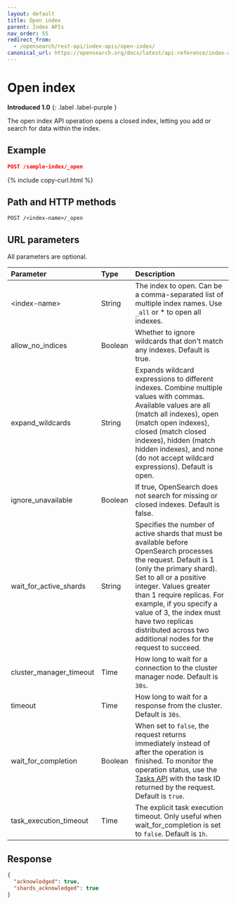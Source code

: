 ```yaml
---
layout: default
title: Open index
parent: Index APIs
nav_order: 55
redirect_from:
  - /opensearch/rest-api/index-apis/open-index/
canonical_url: https://opensearch.org/docs/latest/api-reference/index-apis/open-index/
---
```


# Open index
**Introduced 1.0**
{: .label .label-purple }

The open index API operation opens a closed index, letting you add or search for data within the index.

## Example

```json
POST /sample-index/_open
```
{% include copy-curl.html %}

## Path and HTTP methods

```
POST /<index-name>/_open
```

## URL parameters

All parameters are optional.

Parameter | Type | Description
:--- | :--- | :---
&lt;index-name&gt; | String | The index to open. Can be a comma-separated list of multiple index names. Use `_all` or * to open all indexes.
allow_no_indices | Boolean | Whether to ignore wildcards that don't match any indexes. Default is true.
expand_wildcards | String | Expands wildcard expressions to different indexes. Combine multiple values with commas. Available values are all (match all indexes), open (match open indexes), closed (match closed indexes), hidden (match hidden indexes), and none (do not accept wildcard expressions). Default is open.
ignore_unavailable | Boolean | If true, OpenSearch does not search for missing or closed indexes. Default is false.
wait_for_active_shards | String | Specifies the number of active shards that must be available before OpenSearch processes the request. Default is 1 (only the primary shard). Set to all or a positive integer. Values greater than 1 require replicas. For example, if you specify a value of 3, the index must have two replicas distributed across two additional nodes for the request to succeed.
cluster_manager_timeout | Time | How long to wait for a connection to the cluster manager node. Default is `30s`.
timeout | Time | How long to wait for a response from the cluster. Default is `30s`.
wait_for_completion | Boolean | When set to `false`, the request returns immediately instead of after the operation is finished. To monitor the operation status, use the [Tasks API]({{site.url}}{{site.baseurl}}/api-reference/tasks/) with the task ID returned by the request. Default is `true`.
task_execution_timeout | Time | The explicit task execution timeout. Only useful when wait_for_completion is set to `false`. Default is `1h`.


## Response
```json
{
  "acknowledged": true,
  "shards_acknowledged": true
}
```

